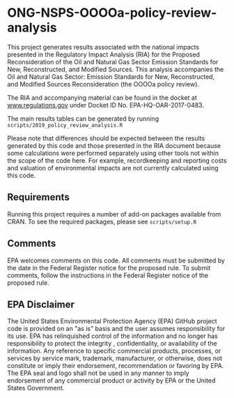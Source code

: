 # ONG-NSPS-OOOOa-policy-review-analysis

This project generates results associated with the national impacts presented in the Regulatory Impact Analysis (RIA) for the Proposed Reconsideration of the Oil and Natural Gas Sector Emission Standards for New, Reconstructed, and Modified Sources. This analysis accompanies the Oil and Natural Gas Sector: Emission Standards for New, Reconstructed, and Modified Sources Reconsideration (the OOOOa policy review).

The RIA and accompanying material can be found in the docket at www.regulations.gov under Docket ID No. EPA-HQ-OAR-2017-0483.

The main results tables can be generated by running `scripts/2019_policy_review_analysis.R`

Please note that differences should be expected between the results generated by this code and those presented in the RIA document because some calculations were performed separately using other tools not within the scope of the code here. For example, recordkeeping and reporting costs and valuation of environmental impacts are not currently calculated using this code.

## Requirements

Running this project requires a number of add-on packages available from CRAN. To see the required packages, please see `scripts/setup.R`


## Comments

EPA welcomes comments on this code. All comments must be submitted by the date in the Federal Register notice for the proposed rule. To submit comments, follow the instructions in the Federal Register notice of the proposed rule. 

## EPA Disclaimer

The United States Environmental Protection Agency (EPA) GitHub project code is provided on an "as is" basis and the user assumes responsibility for its use.  EPA has relinquished control of the information and no longer has responsibility to protect the integrity , confidentiality, or availability of the information.  Any reference to specific commercial products, processes, or services by service mark, trademark, manufacturer, or otherwise, does not constitute or imply their endorsement, recommendation or favoring by EPA.  The EPA seal and logo shall not be used in any manner to imply endorsement of any commercial product or activity by EPA or the United States Government.
